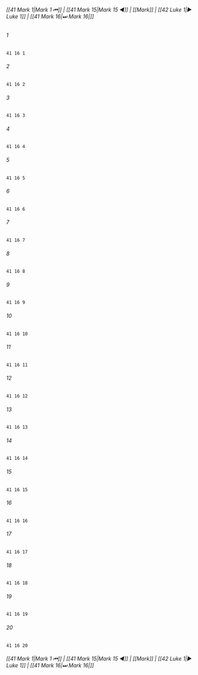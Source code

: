 
###### [[41 Mark 1|Mark 1 ⏮]] | [[41 Mark 15|Mark 15 ◀]] | [[Mark]] | [[42 Luke 1|▶ Luke 1]] | [[41 Mark 16|⏭ Mark 16|]]

###### 1
``` verse
41 16 1 
```
###### 2
``` verse
41 16 2 
```
###### 3
``` verse
41 16 3 
```
###### 4
``` verse
41 16 4 
```
###### 5
``` verse
41 16 5 
```
###### 6
``` verse
41 16 6 
```
###### 7
``` verse
41 16 7 
```
###### 8
``` verse
41 16 8 
```
###### 9
``` verse
41 16 9 
```
###### 10
``` verse
41 16 10 
```
###### 11
``` verse
41 16 11 
```
###### 12
``` verse
41 16 12 
```
###### 13
``` verse
41 16 13 
```
###### 14
``` verse
41 16 14 
```
###### 15
``` verse
41 16 15 
```
###### 16
``` verse
41 16 16 
```
###### 17
``` verse
41 16 17 
```
###### 18
``` verse
41 16 18 
```
###### 19
``` verse
41 16 19 
```
###### 20
``` verse
41 16 20 
```

###### [[41 Mark 1|Mark 1 ⏮]] | [[41 Mark 15|Mark 15 ◀]] | [[Mark]] | [[42 Luke 1|▶ Luke 1]] | [[41 Mark 16|⏭ Mark 16|]]

